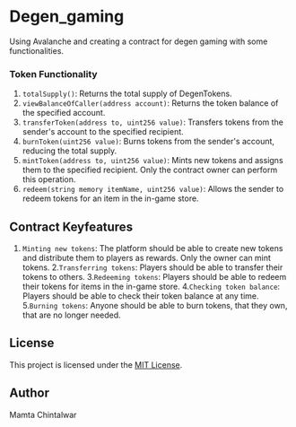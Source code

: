 # Degen_gaming
Using Avalanche and creating a contract for degen gaming with some functionalities.

### Token Functionality 

1. `totalSupply()`: Returns the total supply of DegenTokens.
2. `viewBalanceOfCaller(address account)`: Returns the token balance of the specified account.
3. `transferToken(address to, uint256 value)`: Transfers tokens from the sender's account to the specified recipient.
4. `burnToken(uint256 value)`: Burns tokens from the sender's account, reducing the total supply.
5. `mintToken(address to, uint256 value)`: Mints new tokens and assigns them to the specified recipient. Only the contract owner can perform this operation.
6. `redeem(string memory itemName, uint256 value)`: Allows the sender to redeem tokens for an item in the in-game store.


## Contract Keyfeatures
1. `Minting new tokens`: The platform should be able to create new tokens and distribute them to players as rewards. Only the owner can mint tokens.
2.`Transferring tokens`: Players should be able to transfer their tokens to others.
3.`Redeeming tokens`: Players should be able to redeem their tokens for items in the in-game store.
4.`Checking token balance`: Players should be able to check their token balance at any time.
5.`Burning tokens`: Anyone should be able to burn tokens, that they own, that are no longer needed.

## License
This project is licensed under the [MIT License](LICENSE).

## Author
 Mamta Chintalwar
